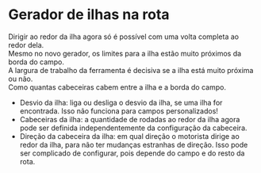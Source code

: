 # Gerador de ilhas na rota
  
Dirigir ao redor da ilha agora só é possível com uma volta completa ao redor dela.  
Mesmo no novo gerador, os limites para a ilha estão muito próximos da borda do campo.  
A largura de trabalho da ferramenta é decisiva se a ilha está muito próxima ou não.  
Como quantas cabeceiras cabem entre a ilha e a borda do campo.  

  
- Desvio da ilha: liga ou desliga o desvio da ilha, se uma ilha for encontrada. Isso não funciona para campos personalizados!  
- Cabeceiras da ilha: a quantidade de rodadas ao redor da ilha agora pode ser definida independentemente da configuração da cabeceira.  
- Direção da cabeceira da ilha: em qual direção o motorista dirige ao redor da ilha, para não ter mudanças estranhas de direção. Isso pode ser complicado de configurar, pois depende do campo e do resto da rota.  
